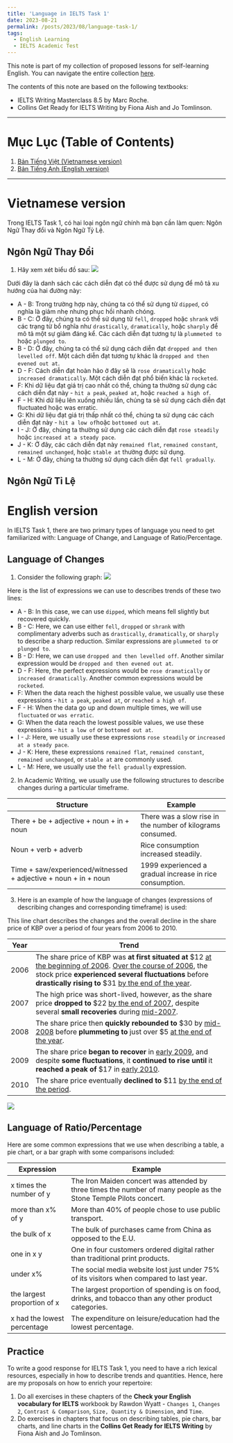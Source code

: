 ```yaml
---
title: 'Language in IELTS Task 1'
date: 2023-08-21
permalink: /posts/2023/08/language-task-1/
tags:
  - English Learning
  - IELTS Academic Test
---
```


This note is part of my collection of proposed lessons for self-learning English. You can navigate the entire collection [here](/posts/2023/07/english-workshop/).

The contents of this note are based on the following textbooks:
* IELTS Writing Masterclass 8.5 by Marc Roche.
* Collins Get Ready for IELTS Writing by Fiona Aish and Jo Tomlinson.

*** 

# Mục Lục (Table of Contents)
1. [Bản Tiếng Việt (Vietnamese version)](#vietnamese)
2. [Bản Tiếng Anh (English version)](#english)

***

# Vietnamese version <a name = 'vietnamese'></a>
Trong IELTS Task 1, có hai loại ngôn ngữ chính mà bạn cần làm quen: Ngôn Ngữ Thay đổi và Ngôn Ngữ Tỷ Lệ.

## Ngôn Ngữ Thay Đổi
1. Hãy xem xét biểu đồ sau:
![](/images//posts_images/language_of_changes_01.png)

Dưới đây là danh sách các cách diễn đạt có thể được sử dụng để mô tả xu hướng của hai đường này:

* A - B: Trong trường hợp này, chúng ta có thể sử dụng từ `dipped`, có nghĩa là giảm nhẹ nhưng phục hồi nhanh chóng.
* B - C: Ở đây, chúng ta có thể sử dụng từ `fell`, `dropped` hoặc `shrank` với các trạng từ bổ nghĩa như `drastically`, `dramatically`, hoặc `sharply` để mô tả một sự giảm đáng kể. Các cách diễn đạt tương tự là `plummeted to` hoặc `plunged to`.
* B - D: Ở đây, chúng ta có thể sử dụng cách diễn đạt `dropped and then levelled off`. Một cách diễn đạt tương tự khác là `dropped and then evened out at`.
* D - F: Cách diễn đạt hoàn hảo ở đây sẽ là `rose dramatically` hoặc `increased dramatically`. Một cách diễn đạt phổ biến khác là `rocketed`.
* F: Khi dữ liệu đạt giá trị cao nhất có thể, chúng ta thường sử dụng các cách diễn đạt này - `hit a peak`, `peaked at`, hoặc `reached a high of`.
* F - H: Khi dữ liệu lên xuống nhiều lần, chúng ta sẽ sử dụng cách diễn đạt fluctuated hoặc was erratic.
* G: Khi dữ liệu đạt giá trị thấp nhất có thể, chúng ta sử dụng các cách diễn đạt này - `hit a low of`hoặc `bottomed out at`.
* I - J: Ở đây, chúng ta thường sử dụng các cách diễn đạt `rose steadily` hoặc `increased at a steady pace`.
* J - K: Ở đây, các cách diễn đạt này `remained flat`, `remained constant`, `remained unchanged`, hoặc `stable at` thường được sử dụng.
* L - M: Ở đây, chúng ta thường sử dụng cách diễn đạt `fell gradually`.

## Ngôn Ngữ Tỉ Lệ

# English version <a name = 'english'></a>
In IELTS Task 1, there are two primary types of language you need to get familiarized with: Language of Change, and Language of Ratio/Percentage.

## Language of Changes
1. Consider the following graph:
![](/images//posts_images/language_of_changes_01.png)

Here is the list of expressions we can use to describes trends of these two lines:
* A - B: In this case, we can use `dipped`, which means fell slightly but recovered quickly.
* B - C: Here, we can use either `fell`, `dropped` or `shrank` with complimentary adverbs such as `drastically`, `dramatically`, or `sharply` to describe a sharp reduction. Similar expressions are `plummeted to` or `plunged to`.
* B - D: Here, we can use `dropped and then levelled off`. Another similar expression would be `dropped and then evened out at`.
* D - F: Here, the perfect expressions would be `rose dramatically` or `increased dramatically`. Another common expressions would be `rocketed`.
* F: When the data reach the highest possible value, we usually use these expressions - `hit a peak`, `peaked at`, or `reached a high of`.
* F - H: When the data go up and down multiple times, we will use `fluctuated` or `was erratic`.
* G: When the data reach the lowest possible values, we use these expressions - `hit a low of` or `bottomed out at`.
* I - J: Here, we usually use these expressions `rose steadily` or `increased at a steady pace`.
* J - K: Here, these expressions `remained flat`, `remained constant`, `remained unchanged`, or `stable at` are commonly used.
* L - M: Here, we usually use the `fell gradually` expression.

2. In Academic Writing, we usually use the following structures to describe changes during a particular timeframe.

| Structure | Example |
|-----------|---------|
| There + be + adjective + noun + in + noun | There was a slow rise in the number of kilograms consumed. |
| Noun + verb + adverb | Rice consumption increased steadily. |
| Time + saw/experienced/witnessed + adjective + noun + in + noun | 1999 experienced a gradual increase in rice consumption. |

3. Here is an example of how the language of changes (expressions of describing changes and corresponding timeframe) is used:

This line chart describes the changes and the overall decline in the 
share price of KBP over a period of four years from 2006 to 2010.

| Year | Trend|
|------|------|
| 2006 | The share price of KBP was **at first** **situated at** $12 <u>at the beginning of 2006</u>. <u>Over the course of 2006</u>, the stock price **experienced several fluctuations** before **drastically rising to** $31 <u>by the end of the year</u>. |
| 2007 | The high price was short-lived, however, as the share price **dropped to** $22 <u>by the end of 2007</u>, despite several **small recoveries** during <u>mid-2007</u>. |
| 2008 | The share price then **quickly rebounded to** $30 by <u>mid-2008</u> before **plummeting to** just over $5 <u>at the end of the year</u>. |
| 2009 | The share price **began to recover** in <u>early 2009</u>, and despite **some fluctuations**, it **continued to rise until** it **reached a peak of** $17 in <u>early 2010</u>. |
| 2010 | The share price eventually **declined to** $11 <u>by the end of the period</u>. |

![](/images/posts_images/language_of_changes_02.png)

## Language of Ratio/Percentage
Here are some common expressions that we use when describing a table, a pie chart, or a bar graph with some comparisons included:

| Expression	| Example |
|-------------|---------|
| x times the number of y	| The Iron Maiden concert was attended by three times the number of many people as the Stone Temple Pilots concert. |
|more than x% of y |	More than 40% of people chose to use public transport. |
| the bulk of x	| The bulk of purchases came from China as opposed to the E.U. |
| one in x y | One in four customers ordered digital rather than traditional print products. |
| under x%	| The social media website lost just under 75% of its visitors when compared to last year. |
| the largest proportion of x |	The largest proportion of spending is on food, drinks, and tobacco than any other product categories. |
| x had the lowest percentage	| The expenditure on leisure/education had the lowest percentage. |

## Practice
To write a good response for IELTS Task 1, you need to have a rich lexical resources, especially in how to describe trends and quantities. Hence, here are my proposals on how to enrich your repertoire:
1. Do all exercises in these chapters of the **Check your English vocabulary for IELTS** workbook by Rawdon Wyatt - `Changes 1`, `Changes 2`, `Contrast & Comparison`, `Size, Quantity & Dimension`, and `Time`.
2. Do exercises in chapters that focus on describing tables, pie chars, bar charts, and line charts in the **Collins Get Ready for IELTS Writing** by Fiona Aish and Jo Tomlinson. 